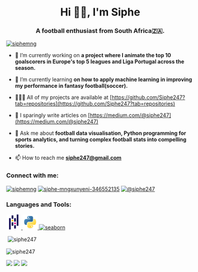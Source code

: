 <h1 align="center">Hi 👋🏽, I'm Siphe</h1>
<h3 align="center">A football enthusiast from South Africa🇿🇦.</h3>

<p align="left"> <a href="https://twitter.com/siphemng" target="blank"><img src="https://img.shields.io/twitter/follow/siphemng?logo=twitter&style=for-the-badge" alt="siphemng" /></a> </p>

- 🔬 I’m currently working on **a project where I animate the top 10 goalscorers in Europe's top 5 leagues and Liga Portugal across the season.**

- 🌱 I’m currently learning **on how to apply machine learning in improving my performance in fantasy football(soccer).**

- 👨🏽‍💻 All of my projects are available at [https://github.com/Siphe247?tab=repositories](https://github.com/Siphe247?tab=repositories)

- 📝 I sparingly write articles on [https://medium.com/@siphe247](https://medium.com/@siphe247)

- 💬 Ask me about **football data visualisation, Python programming for sports analytics, and turning complex football stats into compelling stories.**

- 📫 How to reach me **siphe247@gmail.com**


<h3 align="left">Connect with me:</h3>
<p align="left">
<a href="https://twitter.com/siphemng" target="blank"><img align="center" src="https://raw.githubusercontent.com/rahuldkjain/github-profile-readme-generator/master/src/images/icons/Social/twitter.svg" alt="siphemng" height="30" width="40" /></a>
<a href="https://linkedin.com/in/siphe-mngxunyeni-346552135" target="blank"><img align="center" src="https://raw.githubusercontent.com/rahuldkjain/github-profile-readme-generator/master/src/images/icons/Social/linked-in-alt.svg" alt="siphe-mngxunyeni-346552135" height="30" width="40" /></a>
<a href="https://medium.com/@siphe247" target="blank"><img align="center" src="https://raw.githubusercontent.com/rahuldkjain/github-profile-readme-generator/master/src/images/icons/Social/medium.svg" alt="@siphe247" height="30" width="40" /></a>
</p>

<h3 align="left">Languages and Tools:</h3>
<p align="left"> <a href="https://pandas.pydata.org/" target="_blank" rel="noreferrer"> <img src="https://raw.githubusercontent.com/devicons/devicon/2ae2a900d2f041da66e950e4d48052658d850630/icons/pandas/pandas-original.svg" alt="pandas" width="40" height="40"/> </a> <a href="https://www.python.org" target="_blank" rel="noreferrer"> <img src="https://raw.githubusercontent.com/devicons/devicon/master/icons/python/python-original.svg" alt="python" width="40" height="40"/> </a> <a href="https://seaborn.pydata.org/" target="_blank" rel="noreferrer"> <img src="https://seaborn.pydata.org/_images/logo-mark-lightbg.svg" alt="seaborn" width="40" height="40"/> </a> </p>

<p>&nbsp;<img align="center" src="https://github-readme-stats.vercel.app/api?username=siphe247&show_icons=true&locale=en" alt="siphe247" /></p>

<p><img align="center" src="https://github-readme-streak-stats.herokuapp.com/?user=siphe247&" alt="siphe247" /></p>

[![](https://visitcount.itsvg.in/api?id=siphe247&icon=0&color=0)](https://visitcount.itsvg.in)
![](https://github-readme-stats.vercel.app/api/top-langs/?username=siphe247&theme=default&hide_border=false&include_all_commits=false&count_private=false&layout=compact)
![](https://visitcount.itsvg.in/api?id=siphe247&icon=0&color=0)

